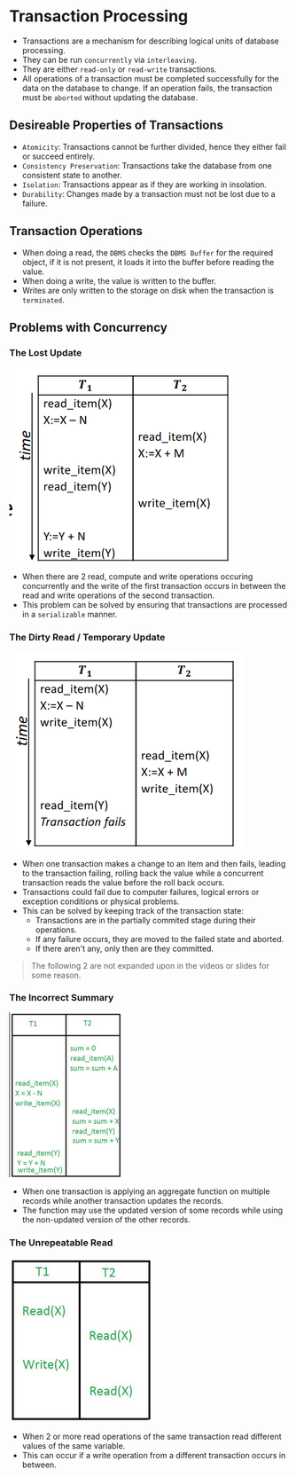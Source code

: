 # Transaction Processing

* Transactions are a mechanism for describing logical units of database processing.
* They can be run `concurrently` via `interleaving`.
* They are either `read-only` or `read-write` transactions.
* All operations of a transaction must be completed successfully for the data on the database to change. If an operation fails, the transaction must be `aborted` without updating the database.

## Desireable Properties of Transactions
* `Atomicity`: Transactions cannot be further divided, hence they either fail or succeed entirely.
* `Consistency Preservation`: Transactions take the database from one consistent state to another.
* `Isolation`: Transactions appear as if they are working in insolation.
* `Durability`: Changes made by a transaction must not be lost due to a failure.

## Transaction Operations
* When doing a read, the `DBMS` checks the `DBMS Buffer` for the required object, if it is not present, it loads it into the buffer before reading the value.
* When doing a write, the value is written to the buffer.
* Writes are only written to the storage on disk when the transaction is `terminated`.

## Problems with Concurrency

### The Lost Update
![Lost Update](../img/lost_update.png)
* When there are 2 read, compute and write operations occuring concurrently and the write of the first transaction occurs in between the read and write operations of the second transaction.
* This problem can be solved by ensuring that transactions are processed in a `serializable` manner.

### The Dirty Read / Temporary Update
![Dirty Read](../img/dirty_read.png)
* When one transaction makes a change to an item and then fails, leading to the transaction failing, rolling back the value while a concurrent transaction reads the value before the roll back occurs.
* Transactions could fail due to computer failures, logical errors or exception  conditions or physical problems.
* This can be solved by keeping track of the transaction state:
    * Transactions are in the partially commited stage during their operations.
    * If any failure occurs, they are moved to the failed state and aborted.
    * If there aren't any, only then are they committed.

> The following 2 are not expanded upon in the videos or slides for some reason.
### The Incorrect Summary
![Incorrect Summary](../img/incorrect_summary.png)
* When one transaction is applying an aggregate function on multiple records while another transaction updates the records.
* The function may use the updated version of some records while using the non-updated version of the other records.

### The Unrepeatable Read
![Unrepeatable Read](../img/unrepeatable_read.png)
* When 2 or more read operations of the same transaction read different values of the same variable.
* This can occur if a write operation from a different transaction occurs in between.